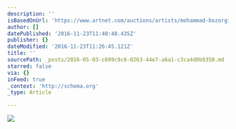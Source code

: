 ```yaml
---
description: ''
isBasedOnUrl: 'https://www.artnet.com/auctions/artists/mohammad-bozorgi/destiny-square'
author: []
datePublished: '2016-11-23T11:40:48.435Z'
publisher: {}
dateModified: '2016-11-23T11:26:45.121Z'
title: ''
sourcePath: _posts/2016-05-03-c699c9c6-0263-44e7-a6a1-c3ca4d0b9350.md
starred: false
via: {}
inFeed: true
_context: 'http://schema.org'
_type: Article

---
```

![](https://images.artnet.com/aoa_lot_images/116404/mohammad-bozorgi-destiny-square-paintings-acrylic.jpg)